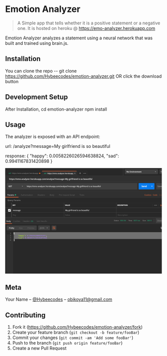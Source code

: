 # Emotion Analyzer
> A Simple app that tells whether it is a positive statement or a negative one. It is hosted on heroku @ https://emo-analyzer.herokuapp.com


Emotion Analyzer analyzes a statement using a neural network that was built and trained using brain.js. 


## Installation
You can clone the repo -- git clone https://github.com/Hybeecodes/emotion-analyzer.git  OR click the download button

## Development Setup
After Installation,
cd emotion-analyzer
npm install

## Usage
The analyzer is exposed with an API endpoint:

url: /analyze?message=My girlfriend is so beautiful

response: {
    "happy": 0.0058226026594638824,
    "sad": 0.9941167831420898
}

![](emotion.PNG)

## Meta

Your Name – [@Hybeecodes](https://twitter.com/Hybeecodes) – obikoya11@gmail.com

## Contributing

1. Fork it (<https://github.com/Hybeecodes/emotion-analyzer/fork>)
2. Create your feature branch (`git checkout -b feature/fooBar`)
3. Commit your changes (`git commit -am 'Add some fooBar'`)
4. Push to the branch (`git push origin feature/fooBar`)
5. Create a new Pull Request